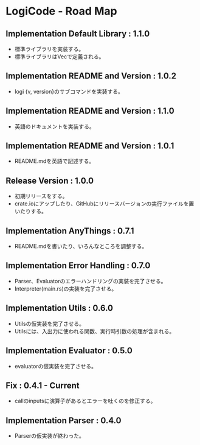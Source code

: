 # LogiCode - Road Map
## Implementation Default Library : 1.1.0
- 標準ライブラリを実装する。
- 標準ライブラリはVec<ASTNode>で定義される。

## Implementation README and Version : 1.0.2
- logi {v, version}のサブコマンドを実装する。

## Implementation README and Version : 1.1.0
- 英語のドキュメントを実装する。

## Implementation README and Version : 1.0.1
- README.mdを英語で記述する。

## Release Version : 1.0.0
- 初期リリースをする。
- crate.ioにアップしたり、GitHubにリリースバージョンの実行ファイルを置いたりする。

## Implementation AnyThings : 0.7.1
- README.mdを書いたり、いろんなところを調整する。

## Implementation Error Handling : 0.7.0
- Parser、Evaluatorのエラーハンドリングの実装を完了させる。
- Interpreter(main.rs)の実装を完了させる。

## Implementation Utils : 0.6.0
- Utilsの仮実装を完了させる。
- Utilsには、入出力に使われる関数、実行時引数の処理が含まれる。

## Implementation Evaluator : 0.5.0
- evaluatorの仮実装を完了させる。

## Fix : 0.4.1 - Current
- callのinputsに演算子があるとエラーを吐くのを修正する。

## Implementation Parser : 0.4.0
- Parserの仮実装が終わった。
